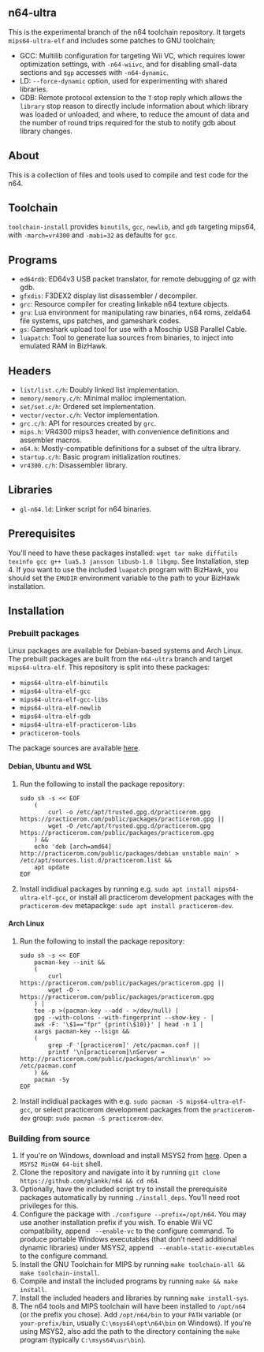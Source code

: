 ## n64-ultra
This is the experimental branch of the n64 toolchain repository. It targets
`mips64-ultra-elf` and includes some patches to GNU toolchain;
-   GCC: Multilib configuration for targeting Wii VC, which requires lower
    optimization settings, with `-n64-wiivc`, and for disabling small-data
    sections and `$gp` accesses with `-n64-dynamic`.
-   LD: `--force-dynamic` option, used for experimenting with shared libraries.
-   GDB: Remote protocol extension to the `T` stop reply which allows the
    `library` stop reason to directly include information about which library
    was loaded or unloaded, and where, to reduce the amount of data and the
    number of round trips required for the stub to notify gdb about library
    changes.

## About
This is a collection of files and tools used to compile and test code for the
n64.

## Toolchain
`toolchain-install` provides `binutils`, `gcc`, `newlib`, and `gdb` targeting
mips64, with `-march=vr4300` and `-mabi=32` as defaults for `gcc`.

## Programs
-   `ed64rdb`: ED64v3 USB packet translator, for remote debugging of gz with
    gdb.
-   `gfxdis`: F3DEX2 display list disassembler / decompiler.
-   `grc`: Resource compiler for creating linkable n64 texture objects.
-   `gru`: Lua environment for manipulating raw binaries, n64 roms, zelda64
    file systems, ups patches, and gameshark codes.
-   `gs`: Gameshark upload tool for use with a Moschip USB Parallel Cable.
-   `luapatch`: Tool to generate lua sources from binaries, to inject into
    emulated RAM in BizHawk.

## Headers
-   `list/list.c/h`: Doubly linked list implementation.
-   `memory/memory.c/h`: Minimal malloc implementation.
-   `set/set.c/h`: Ordered set implementation.
-   `vector/vector.c/h`: Vector implementation.
-   `grc.c/h`: API for resources created by `grc`.
-   `mips.h`: VR4300 mips3 header, with convenience definitions and assembler
    macros.
-   `n64.h`: Mostly-compatible definitions for a subset of the ultra library.
-   `startup.c/h`: Basic program initialization routines.
-   `vr4300.c/h`: Disassembler library.

## Libraries
-   `gl-n64.ld`: Linker script for n64 binaries.

## Prerequisites
You'll need to have these packages installed: `wget tar make diffutils texinfo
gcc g++ lua5.3 jansson libusb-1.0 libgmp`. See Installation, step 4. If you
want to use the included `luapatch` program with BizHawk, you should set the
`EMUDIR` environment variable to the path to your BizHawk installation.

## Installation
### Prebuilt packages
Linux packages are available for Debian-based systems and Arch Linux. The
prebuilt packages are built from the `n64-ultra` branch and target
`mips64-ultra-elf`. This repository is split into these packages:
-   `mips64-ultra-elf-binutils`
-   `mips64-ultra-elf-gcc`
-   `mips64-ultra-elf-gcc-libs`
-   `mips64-ultra-elf-newlib`
-   `mips64-ultra-elf-gdb`
-   `mips64-ultra-elf-practicerom-libs`
-   `practicerom-tools`

The package sources are available
[here](https://github.com/PracticeROM/packages).

#### Debian, Ubuntu and WSL
1.  Run the following to install the package repository:
    ```
    sudo sh -s << EOF
        (
            curl -o /etc/apt/trusted.gpg.d/practicerom.gpg https://practicerom.com/public/packages/practicerom.gpg ||
            wget -O /etc/apt/trusted.gpg.d/practicerom.gpg https://practicerom.com/public/packages/practicerom.gpg
        ) &&
        echo 'deb [arch=amd64] http://practicerom.com/public/packages/debian unstable main' > /etc/apt/sources.list.d/practicerom.list &&
        apt update
    EOF
    ```

2.  Install indidiual packages by running e.g.
    `sudo apt install mips64-ultra-elf-gcc`, or install all practicerom
    development packages with the `practicerom-dev` metapackge:
    `sudo apt install practicerom-dev`.

#### Arch Linux
1.  Run the following to install the package repository:
    ```
    sudo sh -s << EOF
        pacman-key --init &&
        (
            curl https://practicerom.com/public/packages/practicerom.gpg ||
            wget -O - https://practicerom.com/public/packages/practicerom.gpg
        ) |
        tee -p >(pacman-key --add - >/dev/null) |
        gpg --with-colons --with-fingerprint --show-key - |
        awk -F: '\$1=="fpr" {print(\$10)}' | head -n 1 |
        xargs pacman-key --lsign &&
        (
            grep -F '[practicerom]' /etc/pacman.conf ||
            printf '\n[practicerom]\nServer = http://practicerom.com/public/packages/archlinux\n' >> /etc/pacman.conf
        ) &&
        pacman -Sy
    EOF
    ```

2.  Install indidiual packages with e.g. `sudo pacman -S mips64-ultra-elf-gcc`,
    or select practicerom development packages from the `practicerom-dev`
    group: `sudo pacman -S practicerom-dev`.

### Building from source
1.  If you're on Windows, download and install MSYS2 from
    [here](https://msys2.github.io/). Open a `MSYS2 MinGW 64-bit` shell.
2.  Clone the repository and navigate into it by running
    `git clone https://github.com/glankk/n64 && cd n64`.
3.  Optionally, have the included script try to install the prerequisite
    packages automatically by running `./install_deps`. You'll need root
    privileges for this.
4.  Configure the package with `./configure --prefix=/opt/n64`. You may use
    another installation prefix if you wish. To enable Wii VC compatibility,
    append ` --enable-vc` to the configure command. To produce portable Windows
    executables (that don't need additional dynamic libraries) under MSYS2,
    append ` --enable-static-executables` to the configure command.
5.  Install the GNU Toolchain for MIPS by running `make toolchain-all && make
    toolchain-install`.
6.  Compile and install the included programs by running `make && make
    install`.
7.  Install the included headers and libraries by running `make install-sys`.
8.  The n64 tools and MIPS toolchain will have been installed to `/opt/n64` (or
    the prefix you chose). Add `/opt/n64/bin` to your `PATH` variable (or
    `your-prefix/bin`, usually `C:\msys64\opt\n64\bin` on Windows). If you're
    using MSYS2, also add the path to the directory containing the `make`
    program (typically `C:\msys64\usr\bin`).
